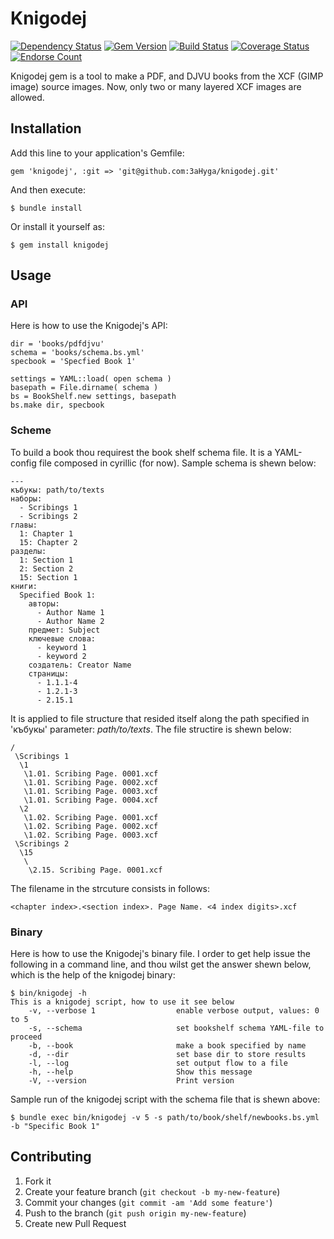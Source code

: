 # Knigodej

[![Dependency Status](https://gemnasium.com/majioa/knigodej.png)](https://gemnasium.com/majioa/knigodej)
[![Gem Version](https://badge.fury.io/rb/knigodej.png)](http://badge.fury.io/rb/knigodej)
[![Build Status](https://travis-ci.org/majioa/knigodej.png?branch=master)](https://travis-ci.org/majioa/knigodej)
[![Coverage Status](https://coveralls.io/repos/majioa/knigodej/badge.png)](https://coveralls.io/r/majioa/knigodej)
[![Endorse Count](http://api.coderwall.com/majioa/endorsecount.png)](http://coderwall.com/majioa)

Knigodej gem is a tool to make a PDF, and DJVU books from the XCF (GIMP image) source images.
Now, only two or many layered XCF images are allowed.

## Installation

Add this line to your application's Gemfile:

    gem 'knigodej', :git => 'git@github.com:3aHyga/knigodej.git'

And then execute:

    $ bundle install

Or install it yourself as:

    $ gem install knigodej

## Usage

### API

Here is how to use the Knigodej's API:

    dir = 'books/pdfdjvu'
    schema = 'books/schema.bs.yml'
    specbook = 'Specfied Book 1'
    
    settings = YAML::load( open schema )
    basepath = File.dirname( schema )
    bs = BookShelf.new settings, basepath
    bs.make dir, specbook

### Scheme

To build a book thou requirest the book shelf schema file. It is a YAML-config file composed in cyrillic (for now). Sample schema is shewn below:

    ---
    къбукы: path/to/texts
    наборы:
      - Scribings 1
      - Scribings 2
    главы:
      1: Chapter 1
      15: Chapter 2
    разделы:
      1: Section 1
      2: Section 2
      15: Section 1
    книги:
      Specified Book 1:
        авторы:
          - Author Name 1
          - Author Name 2
        предмет: Subject
        ключевые слова:
          - keyword 1
          - keyword 2
        создатель: Creator Name
        страницы:
          - 1.1.1-4
          - 1.2.1-3
          - 2.15.1

It is applied to file structure that resided itself along the path specified in 'къбукы' parameter: _path/to/texts_. The file structire is shewn below:

    /
     \Scribings 1
      \1
       \1.01. Scribing Page. 0001.xcf
       \1.01. Scribing Page. 0002.xcf
       \1.01. Scribing Page. 0003.xcf
       \1.01. Scribing Page. 0004.xcf
      \2
       \1.02. Scribing Page. 0001.xcf
       \1.02. Scribing Page. 0002.xcf
       \1.02. Scribing Page. 0003.xcf
     \Scribings 2
      \15
       \
        \2.15. Scribing Page. 0001.xcf

The filename in the strcuture consists in follows:

    <chapter index>.<section index>. Page Name. <4 index digits>.xcf

### Binary

Here is how to use the Knigodej's binary file. I order to get help issue the following in a command line, and thou wilst get the answer shewn below, which is the help of the knigodej binary:

    $ bin/knigodej -h
    This is a knigodej script, how to use it see below
        -v, --verbose 1                  enable verbose output, values: 0 to 5
        -s, --schema                     set bookshelf schema YAML-file to proceed
        -b, --book                       make a book specified by name
        -d, --dir                        set base dir to store results
        -l, --log                        set output flow to a file
        -h, --help                       Show this message
        -V, --version                    Print version

Sample run of the knigodej script with the schema file that is shewn above:

    $ bundle exec bin/knigodej -v 5 -s path/to/book/shelf/newbooks.bs.yml -b "Specific Book 1"

## Contributing

1. Fork it
2. Create your feature branch (`git checkout -b my-new-feature`)
3. Commit your changes (`git commit -am 'Add some feature'`)
4. Push to the branch (`git push origin my-new-feature`)
5. Create new Pull Request

